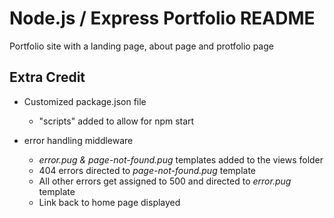 # Node.js / Express Portfolio README
Portfolio site with a landing page, about page and protfolio page

## Extra Credit
* Customized package.json file
  - "scripts" added to allow for npm start

* error handling middleware
  - *error.pug & page-not-found.pug* templates added to the views folder
  - 404 errors directed to *page-not-found.pug* template
  - All other errors get assigned to 500 and directed to *error.pug* template
  - Link back to home page displayed
